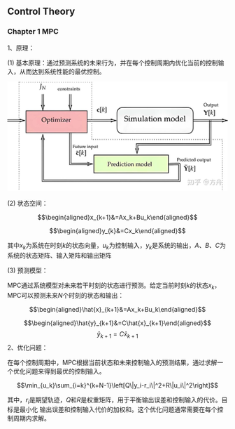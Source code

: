 ## Control Theory

### Chapter 1 MPC

1、原理：

(1) 基本原理：通过预测系统的未来行为，并在每个控制周期内优化当前的控制输入，从而达到系统性能的最优控制。

![alt text](image.png)

(2) 状态空间：


$$\begin{aligned}x_{k+1}&=Ax_k+Bu_k\end{aligned}$$

$$\begin{aligned}y_{k}&=Cx_k\end{aligned}$$


其中$x_{k}$为系统在时刻$k$的状态向量，$u_{k}$为控制输入，$y_{k}$是系统的输出，$A、B、C$为系统的状态矩阵、输入矩阵和输出矩阵 

(3) 预测模型：

MPC通过系统模型对未来若干时刻的状态进行预测。给定当前时刻$k$的状态$x_{k}$，MPC可以预测未来$N$个时刻的状态和输出：


$$\begin{aligned}\hat{x}_{k+1}&=Ax_k+Bu_k\end{aligned}$$

$$\begin{aligned}\hat{y}_{k+1}&=C\hat{x}_{k+1}\end{aligned}$$
$$\hat{y}_{k+1}=C\hat{x}_{k+1}$$
2、优化问题：

在每个控制周期中，MPC根据当前状态和未来控制输入的预测结果，通过求解一个优化问题来得到最优的控制输入。

$$\min_{u_k}\sum_{i=k}^{k+N-1}\left[Q\|y_i-r_i\|^2+R\|u_i\|^2\right]$$

其中，$r_i$是期望轨迹，$Q$和$R$是权重矩阵，用于平衡输出误差和控制输入的代价。目标是最小化
输出误差和控制输入代价的加权和。这个优化问题通常需要在每个控制周期内求解。